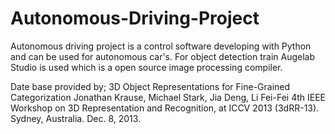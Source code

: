 # Autonomous-Driving-Project
Autonomous driving project is a control software developing with Python and can be used for autonomous car's.
For object detection train Augelab Studio is used which is a open source image processing compiler.


Date base provided by;
 3D Object Representations for Fine-Grained Categorization
       Jonathan Krause, Michael Stark, Jia Deng, Li Fei-Fei
       4th IEEE Workshop on 3D Representation and Recognition, at ICCV 2013 (3dRR-13). Sydney, Australia. Dec. 8, 2013.
